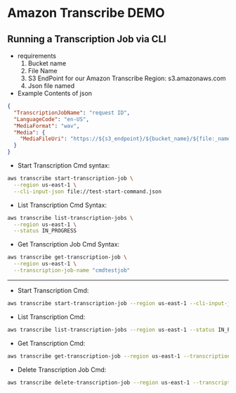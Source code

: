 # Amazon Transcribe DEMO

## Running a Transcription Job via CLI

- requirements
  1. Bucket name
  2. File Name
  3. S3 EndPoint for our Amazon Transcribe Region: s3.amazonaws.com
  4. Json file named
- Example Contents of json

```json
{
  "TranscriptionJobName": "request ID",
  "LanguageCode": "en-US",
  "MediaFormat": "wav",
  "Media": {
    "MediaFileUri": "https://${s3_endpoint}/${bucket_name}/${file:_name}.wav"
  }
}
```

- Start Transcription Cmd syntax:

```bash
aws transcribe start-transcription-job \
  --region us-east-1 \
  --cli-input-json file://test-start-command.json
```

- List Transcription Cmd Syntax:

```bash
aws transcribe list-transcription-jobs \
  --region us-east-1 \
  --status IN_PROGRESS
```

- Get Transcription Job Cmd Syntax:

```bash
aws transcribe get-transcription-job \
  --region us-east-1 \
  --transcription-job-name "cmdtestjob"
```

---

- Start Transcription Cmd:

```bash
aws transcribe start-transcription-job --region us-east-1 --cli-input-json file://cmdtestjob-3-speaker-identification.json
```

- List Transcription Cmd:

```bash
aws transcribe list-transcription-jobs --region us-east-1 --status IN_PROGRESS
```

- Get Transcription Cmd:

```bash
aws transcribe get-transcription-job --region us-east-1 --transcription-job-name "cmdtestjob-3-speaker-identification"
```

- Delete Transcription Job Cmd:

```bash
aws transcribe delete-transcription-job --region us-east-1 --transcription-job-name "cmdtestjob-3-speaker-identification"
```
